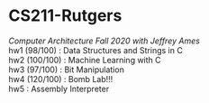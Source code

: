 # CS211-Rutgers
*Computer Architecture Fall 2020 with Jeffrey Ames*  
hw1 (98/100) : Data Structures and Strings in C  
hw2 (100/100) : Machine Learning with C  
hw3 (97/100) : Bit Manipulation  
hw4 (120/100) : Bomb Lab!!!  
hw5 : Assembly Interpreter  
